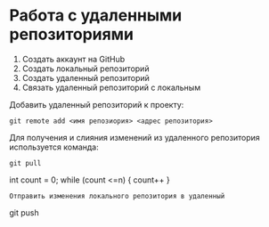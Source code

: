 # Работа с удаленными репозиториями

1. Создать аккаунт на GitHub
2. Создать локальный репозиторий
3. Создать удаленный репозиторий
4. Связать удаленный репозиторий с локальным

Добавить удаленный репозиторий к проекту:
```
git remote add <имя репозиория> <адрес репозитория>
```
Для получения и слияния изменений из удаленного репозитория используется команда:
```
git pull

```
int count = 0;
while (count <=n)
{
    count++
}
```
Отправить изменения локального репозитория в удаленный 
```
git push
```

